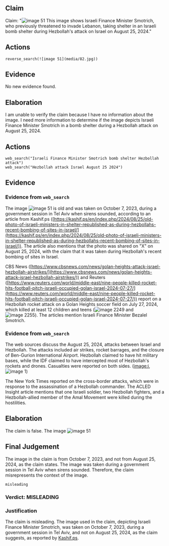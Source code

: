 ## Claim
Claim: "![image 51](media/82.jpg) This image shows Israeli Finance Minister Smotrich, who previously threatened to invade Lebanon, taking shelter in an Israeli bomb shelter during Hezbollah's attack on Israel on August 25, 2024."

## Actions
```
reverse_search(![image 51](media/82.jpg))
```

## Evidence
No new evidence found.

## Elaboration
I am unable to verify the claim because I have no information about the image. I need more information to determine if the image depicts Israeli Finance Minister Smotrich in a bomb shelter during a Hezbollah attack on August 25, 2024.


## Actions
```
web_search("Israeli Finance Minister Smotrich bomb shelter Hezbollah attack")
web_search("Hezbollah attack Israel August 25 2024")
```

## Evidence
### Evidence from `web_search`
The image ![image 51](media/82.jpg) is old and was taken on October 7, 2023, during a government session in Tel Aviv when sirens sounded, according to an article from Kashif.ps ([https://kashif.ps/en/index.php/2024/08/25/old-photo-of-israeli-ministers-in-shelter-republished-as-during-hezbollahs-recent-bombing-of-sites-in-israel/](https://kashif.ps/en/index.php/2024/08/25/old-photo-of-israeli-ministers-in-shelter-republished-as-during-hezbollahs-recent-bombing-of-sites-in-israel/)). The article also mentions that the photo was shared on "X" on August 25, 2024, with the claim that it was taken during Hezbollah's recent bombing of sites in Israel.

CBS News ([https://www.cbsnews.com/news/golan-heights-attack-israel-hezbollah-airstrikes/](https://www.cbsnews.com/news/golan-heights-attack-israel-hezbollah-airstrikes/)) and Reuters ([https://www.reuters.com/world/middle-east/nine-people-killed-rocket-hits-football-pitch-israeli-occupied-golan-israel-2024-07-27/](https://www.reuters.com/world/middle-east/nine-people-killed-rocket-hits-football-pitch-israeli-occupied-golan-israel-2024-07-27/)) report on a Hezbollah rocket attack on a Golan Heights soccer field on July 27, 2024, which killed at least 12 children and teens (![image 2249](media/2025-07-20_11-05-1753009514-511385.jpg) and ![image 2255](media/2025-07-20_11-05-1753009523-344364.jpg)). The articles mention Israeli Finance Minister Bezalel Smotrich.


### Evidence from `web_search`
The web sources discuss the August 25, 2024, attacks between Israel and Hezbollah. The attacks included air strikes, rocket barrages, and the closure of Ben-Gurion International Airport. Hezbollah claimed to have hit military bases, while the IDF claimed to have intercepted most of Hezbollah's rockets and drones. Casualties were reported on both sides. (<image:i>, ![image 1](media/0.jpg))

The New York Times reported on the cross-border attacks, which were in response to the assassination of a Hezbollah commander. The ACLED Insight article mentions that one Israeli soldier, two Hezbollah fighters, and a Hezbollah-allied member of the Amal Movement were killed during the hostilities.


## Elaboration
The claim is false. The image ![image 51](media/82.jpg)

## Final Judgement
The image in the claim is from October 7, 2023, and not from August 25, 2024, as the claim states. The image was taken during a government session in Tel Aviv when sirens sounded. Therefore, the claim misrepresents the context of the image.

`misleading`


### Verdict: MISLEADING

### Justification
The claim is misleading. The image used in the claim, depicting Israeli Finance Minister Smotrich, was taken on October 7, 2023, during a government session in Tel Aviv, and not on August 25, 2024, as the claim suggests, as reported by [Kashif.ps](https://kashif.ps/en/index.php/2024/08/25/old-photo-of-israeli-ministers-in-shelter-republished-as-during-hezbollahs-recent-bombing-of-sites-in-israel/).
